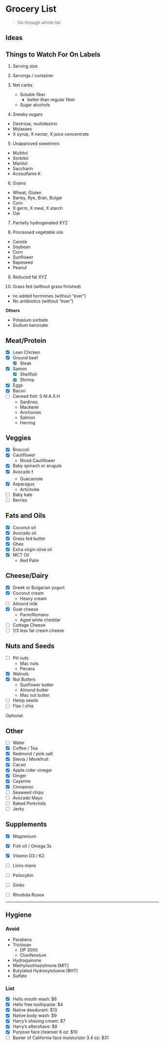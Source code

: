 # Grocery List

> Go through whole list

## Ideas

## Things to Watch For On Labels
1. Serving size

2. Servings / container

3. Net carbs
	- Soluble fiber
		- better than regular fiber
	- Sugar alcohols

4. Sneaky sugars
- Dextrose, multidextrin
- Molasses
- X syrup, X nectar, X juice concentrate 

5. Unapproved sweetners
- Multitol
- Sorbitol
- Manitol
- Saccharin
- Acesulfame K

6. Grains
- Wheat, Gluten
- Barley, Rye, Bran, Bulgar
- Corn
- X germ, X meal, X starch
- Oat

7. Partially hydrogenated XYZ

8. Processed vegetable oils
- Canola 
- Soybean
- Corn
- Sunflower
- Rapeseed
- Peanut

9. Reduced fat XYZ

10. Grass fed (without grass finished)
- no added hormones (without “ever”)
- No antibiotics (without “ever”)

**Others**

- Potasium sorbate
- Sodium benzoate

## Meat/Protein
- [x] Lean Chicken 
- [x] Ground beef
	- [x] Steak
- [x] Samon
	- [x] Shellfish
	- [x] Shrimp
- [x] Eggs 
- [x] Bacon
- [ ] Canned fish: S.M.A.S.H
	- Sardines
	- Mackerel
	- Anchovies 
	- Salmon 
	- Herring

## Veggies
- [x] Broccoli 
- [x] Cauliflower
	- Riced Cauliflower
- [x] Baby spinach or arugula 
- [x] Avocado ❗️
	- Guacamole
- [x] Asparagus 
	- Artichoke 
- [ ] Baby kale
- [ ] Berries

## Fats and Oils
- [x] Coconut oil 
- [x] Avocado oil 
- [x] Grass fed butter 
- [x] Ghee
- [x] Extra virgin olive oil 
- [x] MCT Oil
	- Red Palm

## Cheese/Dairy
- [x] Greek or Bulgarian yogurt 
- [x] Coconut cream 
	- Heavy cream
- [ ] Almond milk
- [x] Goat cheese
	- Parm/Romano
	- Aged white cheddar
- [ ] Cottage Cheese
- [ ] 1/3 less fat cream cheese

## Nuts and Seeds
- [ ] Pili nuts 
	- Mac nuts 
	- Pecans
- [x] Walnuts 
- [x] Nut Butters 
	- Sunflower butter
	- Almond butter
	- Mac nut butter
- [ ] Hemp seeds
- [ ] Flax / chia

Optional:


## Other
- [ ] Water
- [x] Coffee / Tea 
- [x] Redmond / pink salt
- [x] Stevia / Monkfruit
- [x] Cacao 
- [x] Apple cider vinegar 
- [x] Ginger 
- [x] Cayenne 
- [x] Cinnamon 
- [ ] Seaweed chips
- [ ] Avocado Mayo
- [ ] Baked Porkrinds
- [ ] Jerky

## Supplements 
- [x] Magnesium
- [x] Fish oil / Omega 3s
- [x] Vitamin D3 / K2
- [ ] Lions mane 
- [ ] Psilocybin 
- [ ] Ginko
- [ ] Rhodiola Rosea 


___
## Hygiene

### Avoid

- Parabens 
- Triclosan
	- DP 3000
	- Cloxifenolum
- Hydroquinone
- Methylisothiazolinone [MIT]
- Butylated Hydroxytoluene [BHT]
- Sulfate

### List
- [x] Hello mouth wash: $6
- [x] Hello free toothpaste: $4
- [x] Native deodorant: $13
- [x] Native body wash: $9
- [x] Harry’s shaving cream: $7
- [x] Harry’s aftershave: $8
- [x] Purpose face cleanser 6 oz: $10
- [ ] Baxter of California face moisturizer 3.4 oz: $31

